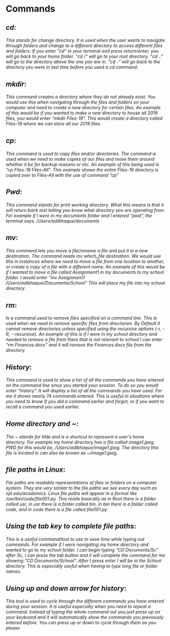 # Commands

## ***cd***: 
###### This stands for change directory. It is used when the user wants to navigate through folders and change to a different directory to access different files and folders. If you enter "cd" in your terminal and press return/enter, you will go back to your home folder. "cd /" will go to your root directory. "cd .." will go to the directory above the one you are in. "cd -" will go back to the directory you were in last time before you used a cd command. 

## ***mkdir***: 
###### This command creates a directory where they do not already exist. You would use this when navigating through the files and folders on your computer and need to create a new directory for certain files. An example of this would be if you wanted to make a new directory to house all 2019 files, you would enter "mkdir Files-19". This would create a directory called Files-19 where we can store all our 2019 files.

## ***cp***: 
###### This command is used to copy files and/or directories. The command is used when we need to make copies of our files and move them around whether it be for backup reasons or etc. An example of this being used is “cp Files-19 Files-All”. This example shows the entire Files-19 directory is copied over to Files-All with the use of command “cp”

## ***Pwd***: 
###### This command stands for print working directory. What this means is that it will return back text letting you know what directory you are operating from. For example if I were in my documents folder and I entered “pwd”, the terminal says: /Users/adibhaque/documents

## ***mv***: 
###### This command lets you move a file/rename a file and put it in a new destination. The command reads mv which_file destination. We would use this in instances where we need to move a file from one location to another, or create a copy of a file with a different name. An example of this would be if I wanted to move a file called Assignment1 in my documents to my school folder. I would enter “mv Assignment1 /Users/adibhaque/Documents/School” This will place my file into my school directory

## ***rm***:
###### Is a command used to remove files specified on a command line. This is used when we need to remove specific files from directories. By Default it cannot remove directories unless specified using the recursive options (-r, -R, --recursive). An example of this is if I were in my school directory and needed to remove a file from there that is not relevant to school I can enter “rm Finances.docx” and it will remove the Finances.docx file from the directory.

## ***History***:
###### This command is used to show a list of all the commands you have entered on the command line since you started your session. To do so you would enter “history”. It will display a list of all the commands you have used. For me it shows nearly 74 commands entered. This is useful in situations where you need to know if you did a command earlier and forgot, or if you want to recall a command you used earlier. 

## ***Home directory and ~:***
###### The ~ stands for tilde and is a shortcut to represent a user’s home directory. For example my home directory has a file called image1.jpeg. PWD for this would be, /Users/adibhaque/image1.jpeg. The directory this file is located in can also be known as ~/image1.jpeg. 

## ***file paths in Linux***:
###### File paths are readable representations of files or folders on a computer system. They are very similar to the file paths we see every day such as njit.edu/academics. Linux file paths will appear in a format like /usr/bin/code/file001.py. This reads basically as in Root there is a folder called usr, in usr there is a folder called bin, in bin there is a folder called code, and in code there is a file called file001.py. 

## ***Using the tab key to complete file paths***:
###### This is a useful command/tool to use to save time while typing out commands. For example if I were navigating my home directory and wanted to go to my school folder. I can begin typing “CD Documents/Sc” after Sc, I can press the tab button and it will complete the command for me showing “CD Documents/School”. After I press enter I will be in the School directory. This is especially useful when having to type long file or folder names. 

## ***Using up and down arrow for history***:
###### This tool is used to cycle through the different commands you have entered during your session. It is useful especially when you need to repeat a command. Instead of typing the whole command out you just press up on your keyboard and it will automatically show the commands you previously entered before. You can press up or down to cycle through them as you please
